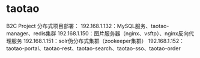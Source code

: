 # taotao
B2C Project
分布式项目部署：
  192.168.1.132：MySQL服务、taotao-manager、redis集群
  192.168.1.150：图片服务器（nginx、vsftp）、nginx反向代理服务
  192.168.1.151：solr伪分布式集群（zookeeper集群）
  192.168.1.152：taotao-portal、taotao-rest、taotao-search、taotao-sso、taotao-order
